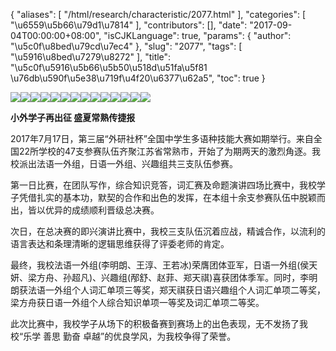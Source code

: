 {
    "aliases": [
        "/html/research/characteristic/2077.html"
    ],
    "categories": [
        "\u6559\u5b66\u79d1\u7814"
    ],
    "contributors": [],
    "date": "2017-09-04T00:00:00+08:00",
    "isCJKLanguage": true,
    "params": {
        "author": "\u5c0f\u8bed\u79cd\u7ec4"
    },
    "slug": "2077",
    "tags": [
        "\u5916\u8bed\u7279\u8272"
    ],
    "title": "\u5c0f\u5916\u5b66\u5b50\u518d\u51fa\u5f81 \u76db\u590f\u5e38\u719f\u4f20\u6377\u62a5",
    "toc": true
}

![](https://cdn.tfls.online/mirror/full/ae087788cb5616b5aaf56e15e6b10da195bfaa2e.jpg)![](https://cdn.tfls.online/mirror/full/1d58fe38837f993811bacfefe86297bbba6e3171.jpg)![](https://cdn.tfls.online/mirror/full/e8c077f40ffb8b5bd858a739b033aa144dc61b11.jpg)![](https://cdn.tfls.online/mirror/full/c8804c499980f5f0ee7be90819bb1e9b2b900e34.jpg)![](https://cdn.tfls.online/mirror/full/4dd7468ce1a52eaa1b0ab0db0412090c7c96cb42.jpg)![](https://cdn.tfls.online/mirror/full/143993530d1292dba548e5100b42c3fb374daf86.jpg)![](https://cdn.tfls.online/mirror/full/bbe427eeeeaf16682ad001213c58ea9718dc5124.jpg)![](https://cdn.tfls.online/mirror/full/d3dc3c9ea5a9887278b8924f142da04ef993672c.jpg)![](https://cdn.tfls.online/mirror/full/b406bc5d1d9f9fb31a90c6d14b0cfeabc62badec.jpg)![](https://cdn.tfls.online/mirror/full/490e9dd96e39e2ed0be14723f9226d9416817f55.jpg)![](https://cdn.tfls.online/mirror/full/2f654b5336df808efc2f0511a96852dc4e996ccb.jpg)![](https://cdn.tfls.online/mirror/full/dd3a4eb9a21bb9b7033f3f600ac34f27daae3b57.jpg)![](https://cdn.tfls.online/mirror/full/92aacb7db33ce0b80f3fd47d005ec2ae81a4a2eb.jpg)![](https://cdn.tfls.online/mirror/full/539c213f3e08cfa90ad9308fc53d5842228c9723.jpg)




  





  





**小外学子再出征 盛夏常熟传捷报**




2017年7月17日，第三届“外研社杯”全国中学生多语种技能大赛如期举行。来自全国22所学校的47支参赛队伍齐聚江苏省常熟市，开始了为期两天的激烈角逐。我校派出法语一外组，日语一外组、兴趣组共三支队伍参赛。




第一日比赛，在团队写作，综合知识竞答，词汇赛及命题演讲四场比赛中，我校学子凭借扎实的基本功，默契的合作和出色的发挥，在本组十余支参赛队伍中脱颖而出，皆以优异的成绩顺利晋级总决赛。




次日，在总决赛的即兴演讲比赛中，我校三支队伍沉着应战，精诚合作，以流利的语言表达和条理清晰的逻辑思维获得了评委老师的肯定。




最终，我校法语一外组(李明朗、王淳、王若冰)荣膺团体亚军，日语一外组(侯天妍、梁方舟、孙超凡)、兴趣组(邴舒、赵菲、郑天祺)喜获团体季军。同时，李明朗获法语一外组个人词汇单项三等奖，郑天祺获日语兴趣组个人词汇单项二等奖，梁方舟获日语一外组个人综合知识单项一等奖及词汇单项二等奖。




此次比赛中，我校学子从场下的积极备赛到赛场上的出色表现，无不发扬了我校“乐学 善思 勤奋 卓越”的优良学风，为我校争得了荣誉。




  





  



